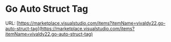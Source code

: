 # Go Auto Struct Tag

URL: [https://marketplace.visualstudio.com/items?itemName=vivaldy22.go-auto-struct-tag](https://marketplace.visualstudio.com/items?itemName=vivaldy22.go-auto-struct-tag)

